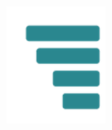 <html>
<head>
    <meta charset="UTF-8">
    <title>v0.1</title>
    <script src="package/dist/Chart.js" type="text/javascript"></script>
    <script src="https://ajax.googleapis.com/ajax/libs/jquery/3.5.1/jquery.min.js"></script>
    <script src="https://cdnjs.cloudflare.com/ajax/libs/jquery-csv/0.71/jquery.csv-0.71.min.js"></script>
    <style>canvas {
	display: block;
	max-width: 800px;
	margin: 60px auto;
} 
	  .logo{margin: 10px auto 20px;
    display: block; text-align: center;}
    </style>
</head>
<body>
	<div class="logo"><img src="images/Zylem_icon.png" alt="logo"  width="200"></div>
	<canvas id="bar-chart" width="40" height="20"></canvas>
	<canvas id="bar-chart2" width="40" height="20"></canvas>
	<script>

var data;
var labels_for_chart = [];
var data_for_chart = [];
	$.ajax({
	  type: "GET",  
	  url: "docs/database/predictions_.csv",
	  dataType: "text",
	async: false,
	  success: function(response)  
	  {
		var options={"separator" : ";"};  
	    data = $.csv.toArrays(response,options);
	    $.each(data, function(index,row){if(index > 0){labels_for_chart.push(row[0]); data_for_chart.push(row[5]*100)}});
	  }
	  });
var bar_ctx = document.getElementById('bar-chart').getContext('2d');

var purple_orange_gradient = bar_ctx.createLinearGradient(0, 0, 0, 600);
purple_orange_gradient.addColorStop(0, 'red');
purple_orange_gradient.addColorStop(1, 'green');

var bar_chart = new Chart(bar_ctx, {
    type: 'bar',
    data: {
        labels: labels_for_chart,
        datasets: [{
            label: 'Probability of stoppage: next 7 days',
            data: data_for_chart,
						backgroundColor: purple_orange_gradient,
						hoverBackgroundColor: purple_orange_gradient,
						hoverBorderWidth: 2,
						hoverBorderColor: 'purple'
        }]
    },
    options: {
        scales: {
            yAxes: [{
                ticks: {
                    beginAtZero:true,
		    max:100
                }
            }],
	    xAxes: [{ticks:{minRotation:90,maxRotation:90,autoSkip:false}}]
        }
    }
});

	</script>
</body>
</html>

